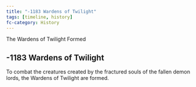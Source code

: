```yaml
---
title: "-1183 Wardens of Twilight"
tags: [timeline, history]
fc-category: History
---
```

<span class='ob-timelines'
	data-date='-1183-00-00-00'
	data-title='Wardens of Twilight'
	data-class='orange'>The Wardens of Twilight Formed</span>
## -1183 Wardens of Twilight
To combat the creatures created by the fractured souls of the fallen demon lords, the Wardens of Twilight are formed.

